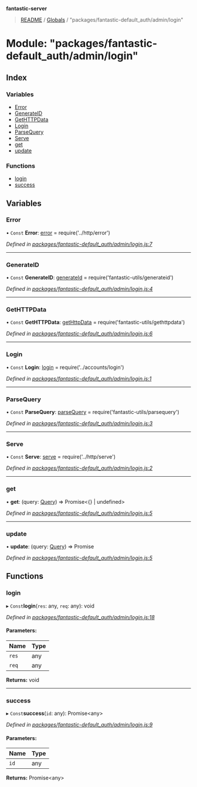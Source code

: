 **fantastic-server**

> [README](../README.md) / [Globals](../globals.md) / "packages/fantastic-default_auth/admin/login"

# Module: "packages/fantastic-default_auth/admin/login"

## Index

### Variables

* [Error](_packages_fantastic_default_auth_admin_login_.md#error)
* [GenerateID](_packages_fantastic_default_auth_admin_login_.md#generateid)
* [GetHTTPData](_packages_fantastic_default_auth_admin_login_.md#gethttpdata)
* [Login](_packages_fantastic_default_auth_admin_login_.md#login)
* [ParseQuery](_packages_fantastic_default_auth_admin_login_.md#parsequery)
* [Serve](_packages_fantastic_default_auth_admin_login_.md#serve)
* [get](_packages_fantastic_default_auth_admin_login_.md#get)
* [update](_packages_fantastic_default_auth_admin_login_.md#update)

### Functions

* [login](_packages_fantastic_default_auth_admin_login_.md#login)
* [success](_packages_fantastic_default_auth_admin_login_.md#success)

## Variables

### Error

• `Const` **Error**: [error](_packages_fantastic_active_directory_http_error_.md#error) = require('../http/error')

*Defined in [packages/fantastic-default_auth/admin/login.js:7](https://github.com/besimorhino/project-fantastic/blob/af5d0de/packages/fantastic-default_auth/admin/login.js#L7)*

___

### GenerateID

• `Const` **GenerateID**: [generateId](_packages_fantastic_utils_generateid_.md#generateid) = require('fantastic-utils/generateid')

*Defined in [packages/fantastic-default_auth/admin/login.js:4](https://github.com/besimorhino/project-fantastic/blob/af5d0de/packages/fantastic-default_auth/admin/login.js#L4)*

___

### GetHTTPData

• `Const` **GetHTTPData**: [getHttpData](_packages_fantastic_utils_gethttpdata_.md#gethttpdata) = require('fantastic-utils/gethttpdata')

*Defined in [packages/fantastic-default_auth/admin/login.js:6](https://github.com/besimorhino/project-fantastic/blob/af5d0de/packages/fantastic-default_auth/admin/login.js#L6)*

___

### Login

• `Const` **Login**: [login](_packages_fantastic_active_directory_http_login_.md#login) = require('../accounts/login')

*Defined in [packages/fantastic-default_auth/admin/login.js:1](https://github.com/besimorhino/project-fantastic/blob/af5d0de/packages/fantastic-default_auth/admin/login.js#L1)*

___

### ParseQuery

• `Const` **ParseQuery**: [parseQuery](_packages_fantastic_utils_parsequery_.md#parsequery) = require('fantastic-utils/parsequery')

*Defined in [packages/fantastic-default_auth/admin/login.js:3](https://github.com/besimorhino/project-fantastic/blob/af5d0de/packages/fantastic-default_auth/admin/login.js#L3)*

___

### Serve

• `Const` **Serve**: [serve](_server_routes_serve_.md#serve) = require('../http/serve')

*Defined in [packages/fantastic-default_auth/admin/login.js:2](https://github.com/besimorhino/project-fantastic/blob/af5d0de/packages/fantastic-default_auth/admin/login.js#L2)*

___

### get

•  **get**: (query: [Query](_packages_fantastic_utils_db_types_d_.md#query)) => Promise\<{} \| undefined>

*Defined in [packages/fantastic-default_auth/admin/login.js:5](https://github.com/besimorhino/project-fantastic/blob/af5d0de/packages/fantastic-default_auth/admin/login.js#L5)*

___

### update

•  **update**: (query: [Query](_packages_fantastic_utils_db_types_d_.md#query)) => Promise

*Defined in [packages/fantastic-default_auth/admin/login.js:5](https://github.com/besimorhino/project-fantastic/blob/af5d0de/packages/fantastic-default_auth/admin/login.js#L5)*

## Functions

### login

▸ `Const`**login**(`res`: any, `req`: any): void

*Defined in [packages/fantastic-default_auth/admin/login.js:18](https://github.com/besimorhino/project-fantastic/blob/af5d0de/packages/fantastic-default_auth/admin/login.js#L18)*

#### Parameters:

Name | Type |
------ | ------ |
`res` | any |
`req` | any |

**Returns:** void

___

### success

▸ `Const`**success**(`id`: any): Promise\<any>

*Defined in [packages/fantastic-default_auth/admin/login.js:9](https://github.com/besimorhino/project-fantastic/blob/af5d0de/packages/fantastic-default_auth/admin/login.js#L9)*

#### Parameters:

Name | Type |
------ | ------ |
`id` | any |

**Returns:** Promise\<any>

